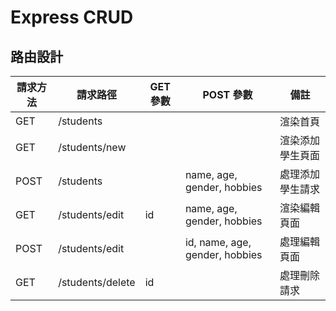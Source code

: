 # Express CRUD

## 路由設計

| 請求方法 | 請求路徑         | GET 參數 | POST 參數                      | 備註             |
| -------- | ---------------- | -------- | ------------------------------ | ---------------- |
| GET      | /students        |          |                                | 渲染首頁         |
| GET      | /students/new    |          |                                | 渲染添加學生頁面 |
| POST     | /students        |          | name, age, gender, hobbies     | 處理添加學生請求 |
| GET      | /students/edit   | id       | name, age, gender, hobbies     | 渲染編輯頁面     |
| POST     | /students/edit   |          | id, name, age, gender, hobbies | 處理編輯頁面     |
| GET      | /students/delete | id       |                                | 處理刪除請求     |

